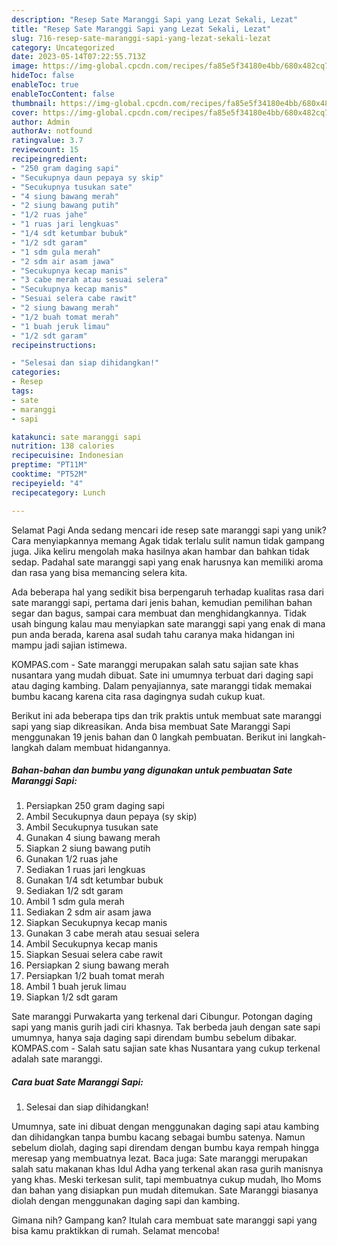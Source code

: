 ```yaml
---
description: "Resep Sate Maranggi Sapi yang Lezat Sekali, Lezat"
title: "Resep Sate Maranggi Sapi yang Lezat Sekali, Lezat"
slug: 716-resep-sate-maranggi-sapi-yang-lezat-sekali-lezat
category: Uncategorized
date: 2023-05-14T07:22:55.713Z
image: https://img-global.cpcdn.com/recipes/fa85e5f34180e4bb/680x482cq70/sate-maranggi-sapi-foto-resep-utama.jpg
hideToc: false
enableToc: true
enableTocContent: false
thumbnail: https://img-global.cpcdn.com/recipes/fa85e5f34180e4bb/680x482cq70/sate-maranggi-sapi-foto-resep-utama.jpg
cover: https://img-global.cpcdn.com/recipes/fa85e5f34180e4bb/680x482cq70/sate-maranggi-sapi-foto-resep-utama.jpg
author: Admin
authorAv: notfound
ratingvalue: 3.7
reviewcount: 15
recipeingredient:
- "250 gram daging sapi"
- "Secukupnya daun pepaya sy skip"
- "Secukupnya tusukan sate"
- "4 siung bawang merah"
- "2 siung bawang putih"
- "1/2 ruas jahe"
- "1 ruas jari lengkuas"
- "1/4 sdt ketumbar bubuk"
- "1/2 sdt garam"
- "1 sdm gula merah"
- "2 sdm air asam jawa"
- "Secukupnya kecap manis"
- "3 cabe merah atau sesuai selera"
- "Secukupnya kecap manis"
- "Sesuai selera cabe rawit"
- "2 siung bawang merah"
- "1/2 buah tomat merah"
- "1 buah jeruk limau"
- "1/2 sdt garam"
recipeinstructions:

- "Selesai dan siap dihidangkan!"
categories:
- Resep
tags:
- sate
- maranggi
- sapi

katakunci: sate maranggi sapi 
nutrition: 138 calories
recipecuisine: Indonesian
preptime: "PT11M"
cooktime: "PT52M"
recipeyield: "4"
recipecategory: Lunch

---
```



Selamat Pagi Anda sedang mencari ide resep sate maranggi sapi yang unik? Cara menyiapkannya memang Agak tidak terlalu sulit namun tidak gampang juga. Jika keliru mengolah maka hasilnya akan hambar dan bahkan tidak sedap. Padahal sate maranggi sapi yang enak harusnya kan memiliki aroma dan rasa yang bisa memancing selera kita.


Ada beberapa hal yang sedikit bisa berpengaruh terhadap kualitas rasa dari sate maranggi sapi, pertama dari jenis bahan, kemudian pemilihan bahan segar dan bagus, sampai cara membuat dan menghidangkannya. Tidak usah bingung kalau mau menyiapkan sate maranggi sapi yang enak di mana pun anda berada, karena asal sudah tahu caranya maka hidangan ini mampu jadi sajian istimewa.

KOMPAS.com - Sate maranggi merupakan salah satu sajian sate khas nusantara yang mudah dibuat. Sate ini umumnya terbuat dari daging sapi atau daging kambing. Dalam penyajiannya, sate maranggi tidak memakai bumbu kacang karena cita rasa dagingnya sudah cukup kuat.


Berikut ini ada beberapa tips dan trik praktis untuk membuat sate maranggi sapi yang siap dikreasikan. Anda bisa membuat Sate Maranggi Sapi menggunakan 19 jenis bahan dan 0 langkah pembuatan. Berikut ini langkah-langkah dalam membuat hidangannya.

<!--inarticleads1-->

##### Bahan-bahan dan bumbu yang digunakan untuk pembuatan Sate Maranggi Sapi:

1. Persiapkan 250 gram daging sapi
1. Ambil Secukupnya daun pepaya (sy skip)
1. Ambil Secukupnya tusukan sate
1. Gunakan 4 siung bawang merah
1. Siapkan 2 siung bawang putih
1. Gunakan 1/2 ruas jahe
1. Sediakan 1 ruas jari lengkuas
1. Gunakan 1/4 sdt ketumbar bubuk
1. Sediakan 1/2 sdt garam
1. Ambil 1 sdm gula merah
1. Sediakan 2 sdm air asam jawa
1. Siapkan Secukupnya kecap manis
1. Gunakan 3 cabe merah atau sesuai selera
1. Ambil Secukupnya kecap manis
1. Siapkan Sesuai selera cabe rawit
1. Persiapkan 2 siung bawang merah
1. Persiapkan 1/2 buah tomat merah
1. Ambil 1 buah jeruk limau
1. Siapkan 1/2 sdt garam


Sate maranggi Purwakarta yang terkenal dari Cibungur. Potongan daging sapi yang manis gurih jadi ciri khasnya. Tak berbeda jauh dengan sate sapi umumnya, hanya saja daging sapi direndam bumbu sebelum dibakar. KOMPAS.com - Salah satu sajian sate khas Nusantara yang cukup terkenal adalah sate maranggi. 

<!--inarticleads2-->

##### Cara buat Sate Maranggi Sapi:


1. Selesai dan siap dihidangkan!

Umumnya, sate ini dibuat dengan menggunakan daging sapi atau kambing dan dihidangkan tanpa bumbu kacang sebagai bumbu satenya. Namun sebelum diolah, daging sapi direndam dengan bumbu kaya rempah hingga meresap yang membuatnya lezat. Baca juga: Sate maranggi merupakan salah satu makanan khas Idul Adha yang terkenal akan rasa gurih manisnya yang khas. Meski terkesan sulit, tapi membuatnya cukup mudah, lho Moms dan bahan yang disiapkan pun mudah ditemukan. Sate Maranggi biasanya diolah dengan menggunakan daging sapi dan kambing. 

Gimana nih? Gampang kan? Itulah cara membuat sate maranggi sapi yang bisa kamu praktikkan di rumah. Selamat mencoba!
